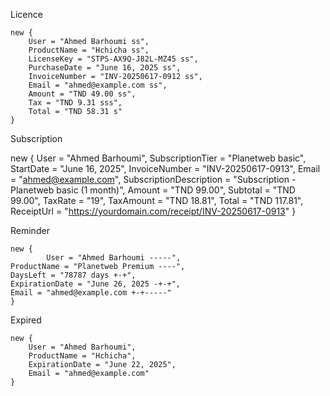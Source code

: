 Licence

    new {
        User = "Ahmed Barhoumi ss",
        ProductName = "Hchicha ss",
        LicenseKey = "STPS-AX9Q-J82L-MZ45 ss",
        PurchaseDate = "June 16, 2025 ss",
        InvoiceNumber = "INV-20250617-0912 ss",
        Email = "ahmed@example.com ss",
        Amount = "TND 49.00 ss",
        Tax = "TND 9.31 sss",
        Total = "TND 58.31 s"
    }

Subscription

new {
  User = "Ahmed Barhoumi",
  SubscriptionTier = "Planetweb basic",
  StartDate = "June 16, 2025",
  InvoiceNumber = "INV-20250617-0913",
  Email = "ahmed@example.com",
  SubscriptionDescription = "Subscription - Planetweb basic (1 month)",
  Amount = "TND 99.00",
  Subtotal = "TND 99.00",
  TaxRate = "19",
  TaxAmount = "TND 18.81",
  Total = "TND 117.81",
  ReceiptUrl = "https://yourdomain.com/receipt/INV-20250617-0913"
}

Reminder


    new {
            User = "Ahmed Barhoumi -----",
    ProductName = "Planetweb Premium ----",
    DaysLeft = "78787 days +-+",
    ExpirationDate = "June 26, 2025 -+-+",
    Email = "ahmed@example.com +-+-----"
    }

Expired

    new {
        User = "Ahmed Barhoumi",
        ProductName = "Hchicha",
        ExpirationDate = "June 22, 2025",
        Email = "ahmed@example.com"
    }
